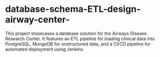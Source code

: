 # database-schema-ETL-design-airway-center-
This project showcases a database solution for the Airways Disease Research Center. It features an ETL pipeline for loading clinical data into PostgreSQL, MongoDB for unstructured data, and a CI/CD pipeline for automated deployment using Jenkins.

